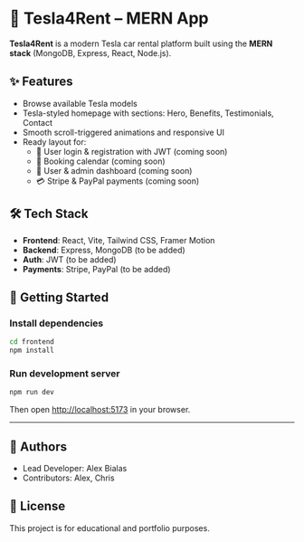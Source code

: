 
# 🚗 Tesla4Rent – MERN App

**Tesla4Rent** is a modern Tesla car rental platform built using the **MERN stack** (MongoDB, Express, React, Node.js).

## ✨ Features

- Browse available Tesla models
- Tesla-styled homepage with sections: Hero, Benefits, Testimonials, Contact
- Smooth scroll-triggered animations and responsive UI
- Ready layout for:
  - 🔐 User login & registration with JWT (coming soon)
  - 📅 Booking calendar (coming soon)
  - 🧾 User & admin dashboard (coming soon)
  - 💳 Stripe & PayPal payments (coming soon)

## 🛠 Tech Stack

- **Frontend**: React, Vite, Tailwind CSS, Framer Motion
- **Backend**: Express, MongoDB (to be added)
- **Auth**: JWT (to be added)
- **Payments**: Stripe, PayPal (to be added)

## 🚀 Getting Started

### Install dependencies

```bash
cd frontend
npm install
```

### Run development server

```bash
npm run dev
```

Then open [http://localhost:5173](http://localhost:5173) in your browser.

---

## 👥 Authors

- Lead Developer: Alex Bialas
- Contributors: Alex, Chris

## 📄 License

This project is for educational and portfolio purposes.

